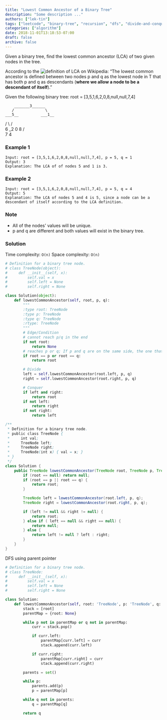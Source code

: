 ```yaml
---
title: "Lowest Common Ancestor of a Binary Tree"
description: "Some description ..."
authors: ["lek-tin"]
tags: ["leetcode", "binary-tree", "recursion", "dfs", "divide-and-conquer"]
categories: ["algorithm"]
date: 2018-11-01T13:18:53-07:00
draft: false
archive: false
---
```

Given a binary tree, find the lowest common ancestor (LCA) of two given nodes in the tree.

According to the ![definition of LCA on Wikipedia](https://en.wikipedia.org/wiki/Lowest_common_ancestor): “The lowest common ancestor is defined between two nodes p and q as the lowest node in T that has both p and q as descendants (**where we allow a node to be a descendant of itself**).”

Given the following binary tree:  root = [3,5,1,6,2,0,8,null,null,7,4]

        _______3______
       /              \
    ___5__          ___1__
   /      \        /      \
   6      _2       0       8
         /  \
         7   4
### Example 1
```
Input: root = [3,5,1,6,2,0,8,null,null,7,4], p = 5, q = 1
Output: 3
Explanation: The LCA of of nodes 5 and 1 is 3.
```
### Example 2
```
Input: root = [3,5,1,6,2,0,8,null,null,7,4], p = 5, q = 4
Output: 5
Explanation: The LCA of nodes 5 and 4 is 5, since a node can be a descendant of itself according to the LCA definition.
```

### Note
- All of the nodes' values will be unique.
- p and q are different and both values will exist in the binary tree.

### Solution
Time complexity: `O(n)`
Space complexity: `O(n)`
```python
# Definition for a binary tree node.
# class TreeNode(object):
#     def __init__(self, x):
#         self.val = x
#         self.left = None
#         self.right = None

class Solution(object):
    def lowestCommonAncestor(self, root, p, q):
        """
        :type root: TreeNode
        :type p: TreeNode
        :type q: TreeNode
        :rtype: TreeNode
        """
        # Edge/Condition
        # cannot reach p/q in the end
        if not root:
            return None
        # reaches p or q; If p and q are on the same side, the one that is above the other returns
        if root == p or root == q:
            return root

        # Divide
        left = self.lowestCommonAncestor(root.left, p, q)
        right = self.lowestCommonAncestor(root.right, p, q)

        # Conquer
        if left and right:
            return root
        if not left:
            return right
        if not right:
            return left
```
```java
/**
 * Definition for a binary tree node.
 * public class TreeNode {
 *     int val;
 *     TreeNode left;
 *     TreeNode right;
 *     TreeNode(int x) { val = x; }
 * }
 */
class Solution {
    public TreeNode lowestCommonAncestor(TreeNode root, TreeNode p, TreeNode q) {
        if (root == null) return null;
        if (root == p || root == q) {
            return root;
        }

        TreeNode left = lowestCommonAncestor(root.left, p, q);
        TreeNode right = lowestCommonAncestor(root.right, p, q);

        if (left != null && right != null) {
            return root;
        } else if ( left == null && right == null) {
            return null;
        } else {
            return left != null ? left : right;
        }
    }
}
```
DFS using parent pointer
```python
# Definition for a binary tree node.
# class TreeNode:
#     def __init__(self, x):
#         self.val = x
#         self.left = None
#         self.right = None

class Solution:
    def lowestCommonAncestor(self, root: 'TreeNode', p: 'TreeNode', q: 'TreeNode') -> 'TreeNode':
        stack = [root]
        parentMap = {root: None}

        while p not in parentMap or q not in parentMap:
            curr = stack.pop()

            if curr.left:
                parentMap[curr.left] = curr
                stack.append(curr.left)

            if curr.right:
                parentMap[curr.right] = curr
                stack.append(curr.right)

        parents = set()

        while p:
            parents.add(p)
            p = parentMap[p]

        while q not in parents:
            q = parentMap[q]

        return q
```